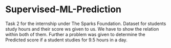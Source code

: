 # Supervised-ML-Prediction
Task 2 for the internship under The Sparks Foundation.
Dataset for students study hours and their score ws given to us.
We have to show the relation within both of them.
Further a problem was given to determine the Predicted score if a student studies for 9.5 hours in a day.
